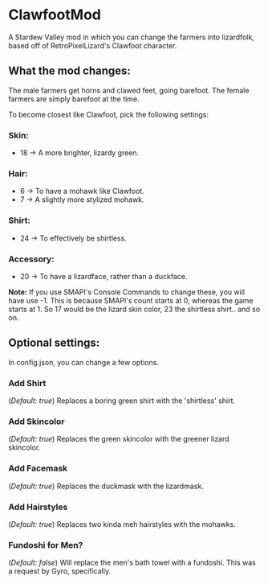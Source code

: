 # ClawfootMod
A Stardew Valley mod in which you can change the farmers into lizardfolk, based off of RetroPixelLizard's Clawfoot character.

## What the mod changes:
The male farmers get horns and clawed feet, going barefoot.
The female farmers are simply barefoot at the time.

To become closest like Clawfoot, pick the following settings:

### Skin:
* 18 -> A more brighter, lizardy green.

### Hair:
* 6 -> To have a mohawk like Clawfoot.
* 7 -> A slightly more stylized mohawk.

### Shirt:
* 24 -> To effectively be shirtless.

### Accessory:
* 20 -> To have a lizardface, rather than a duckface.

**Note:**
If you use SMAPI's Console Commands to change these, you will have use -1.
This is because SMAPI's count starts at 0, whereas the game starts at 1.
So 17 would be the lizard skin color, 23 the shirtless shirt.. and so on.

## Optional settings:
In config.json, you can change a few options.

### Add Shirt
(_Default: true_)
Replaces a boring green shirt with the 'shirtless' shirt.

### Add Skincolor
(_Default: true_)
Replaces the green skincolor with the greener lizard skincolor.

### Add Facemask
(_Default: true_)
Replaces the duckmask with the lizardmask.

### Add Hairstyles
(_Default: true_)
Replaces two kinda meh hairstyles with the mohawks.

### Fundoshi for Men?
(_Default: false_)
Will replace the men's bath towel with a fundoshi.
This was a request by Gyro, specifically.

